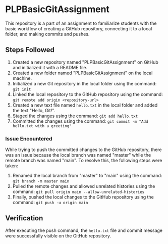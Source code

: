 # PLPBasicGitAssignment

This repository is a part of an assignment to familiarize students with the basic workflow of creating a GitHub repository, connecting it to a local folder, and making commits and pushes.

## Steps Followed

1. Created a new repository named "PLPBasicGitAssignment" on GitHub and initialized it with a README file.
2. Created a new folder named "PLPBasicGitAssignment" on the local machine.
3. Initialized a new Git repository in the local folder using the command: `git init`
4. Linked the local repository to the GitHub repository using the command: `git remote add origin <repository-url>`
5. Created a new text file named `hello.txt` in the local folder and added the text "Hello, Git!".
6. Staged the changes using the command: `git add hello.txt`
7. Committed the changes using the command: `git commit -m "Add hello.txt with a greeting"`

### Issue Encountered

While trying to push the committed changes to the GitHub repository, there was an issue because the local branch was named "master" while the remote branch was named "main". To resolve this, the following steps were taken:

1. Renamed the local branch from "master" to "main" using the command: `git branch -m master main`
2. Pulled the remote changes and allowed unrelated histories using the command: `git pull origin main --allow-unrelated-histories`
3. Finally, pushed the local changes to the GitHub repository using the command: `git push -u origin main`

## Verification

After executing the push command, the `hello.txt` file and commit message were successfully visible on the GitHub repository.